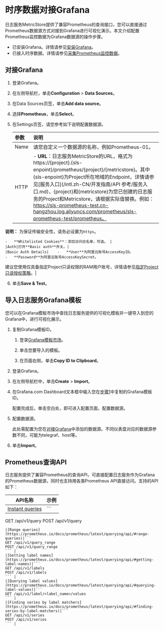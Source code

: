 # 时序数据对接Grafana

日志服务MetricStore提供了兼容Prometheus的查询接口，您可以直接通过Prometheus数据源方式对接到Grafana进行可视化演示。本文介绍配置Prometheus监控数据为Grafana数据源的操作步骤。

-   已安装Grafana。详情请参见[安装Grafana](http://docs.grafana.org/installation/)。
-   已接入时序数据。详情请参见[采集Prometheus监控数据](/intl.zh-CN/时序存储/数据接入/采集Prometheus监控数据.md)。

## 对接Grafana

1.  登录Grafana。

2.  在左侧导航栏，单击**Configuration** \> **Data Sources**。

3.  在Data Sources页签，单击**Add data source**。

4.  选择**Prometheus**，单击**Select**。

5.  在Settings页签，请您参考如下说明配置数据源。

    |参数|说明|
    |:-|:-|
    |Name|请您自定义一个数据源的名称，例如Prometheus-01。|
    |HTTP|    -   **URL**：日志服务MetricStore的URL，格式为https://\{project\}.\{sls-enpoint\}/prometheus/\{project\}/\{metricstore\}。其中\{sls-enpoint\}为Project所在地域的Endpoint，详情请参见[服务入口](/intl.zh-CN/开发指南/API 参考/服务入口.md)，\{project\}和\{metricstore\}为您已创建的日志服务的Project和Metricstore，请根据实际值替换。例如：https://sls-prometheus-test.cn-hangzhou.log.aliyuncs.com/prometheus/sls-prometheus-test/prometheus。

**说明：** 为保证传输安全性，请务必设置为`https`。

    -   **Whitelisted Cookies**：添加访问白名单，可选。 |
    |Auth|打开**Basic auth**开关。|
    |Basic Auth Details|    -   **User**为阿里云账号AccessKeyID。
    -   **Password**为阿里云账号AccessKeySecret。
建议您使用仅具备指定Project只读权限的RAM用户账号，详情请参见[指定Project只读授权策略](/intl.zh-CN/开发指南/访问控制RAM/RAM自定义授权场景.md)。|

6.  单击**Save & Test**。


## 导入日志服务Grafana模板

您可以在Grafana模板市场中查找日志服务提供的可视化模板并一键导入到您的Grafana中，进行可视化展示。

1.  复制Grafana模板ID。

    1.  登录[Grafana模板市场](https://grafana.com/grafana/dashboards?search=SLS)。

    2.  单击您要导入的模板。

    3.  在页面右侧，单击**Copy ID to Clipboard**。

2.  登录Grafana。

3.  在左侧导航栏中，单击**Create** \> **Import**。

4.  在Grafana.com Dashboard文本框中输入您在[步骤1](#step_a91_11u_9af)中复制的Grafana模板ID。

    配置完成后，单击空白处，即可进入配置页面，配置数据源。

5.  配置数据源。

    此处需配置为您在[对接Grafana](#section_h0f_4wl_pjo)中添加的数据源。不同仪表盘对应的数据源参数不同，可能为telegraf、host等。

6.  单击**Import**。


## Prometheus查询API

日志服务提供了兼容Prometheus的查询API，可直接配置日志服务作为Grafana的Prometheus数据源，同时也支持用各类Prometheus API直接访问。支持的API如下：

|API名称|示例|
|-----|--|
|[Instant queries](https://prometheus.io/docs/prometheus/latest/querying/api/#instant-queries)|```
GET /api/v1/query
POST /api/v1/query
``` |
|[Range queries](https://prometheus.io/docs/prometheus/latest/querying/api/#range-queries)|```
GET /api/v1/query_range
POST /api/v1/query_range
``` |
|[Getting label names](https://prometheus.io/docs/prometheus/latest/querying/api/#getting-label-names)|```
GET /api/v1/labels
POST /api/v1/labels
``` |
|[Querying label values](https://prometheus.io/docs/prometheus/latest/querying/api/#querying-label-values)|```
GET /api/v1/label/<label_name>/values
``` |
|[Finding series by label matchers](https://prometheus.io/docs/prometheus/latest/querying/api/#finding-series-by-label-matchers)|```
GET /api/v1/series
POST /api/v1/series
``` |

